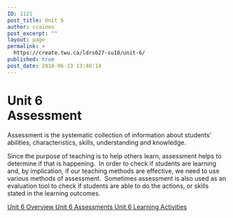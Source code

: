 ```yaml
---
ID: 1121
post_title: Unit 6
author: ccaines
post_excerpt: ""
layout: page
permalink: >
  https://create.twu.ca/ldrs627-su18/unit-6/
published: true
post_date: 2018-06-13 13:46:14
---
```

<!--themify_builder_static--><h1>Unit 6<br />Assessment</h1>
 <p>Assessment is the systematic collection of information about students’ abilities, characteristics, skills, understanding and knowledge.</p><p>Since the purpose of teaching is to help others learn, assessment helps to determine if that is happening.  In order to check if students are learning and, by implication, if our teaching methods are effective, we need to use various methods of assessment.  Sometimes assessment is also used as an evaluation tool to check if students are able to do the actions, or skills stated in the learning outcomes.</p>
 
 <a href="https://create.twu.ca/ldrs627-su18/unit-6-overview/"> Unit 6 Overview </a> <a href="https://create.twu.ca/ldrs627-su18/unit-6-topic-1/"> Unit 6 Assessments </a> <a href="https://create.twu.ca/ldrs627-su18/unit-6-learning-activities/"> Unit 6 Learning Activities </a><!--/themify_builder_static-->